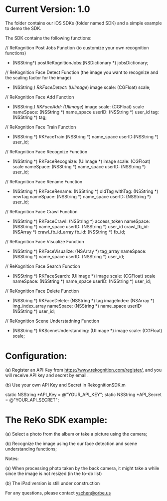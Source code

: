 Current Version: 1.0
===============================

The folder contains our iOS SDKs (folder named SDK) and a simple example to demo the SDK.

The SDK contains the following functions:

// ReKognition Post Jobs Function (to customize your own recognition functions)
+ (NSString*) postReKognitionJobs:(NSDictionary *) jobsDictionary;

// ReKognition Face Detect Function (the image you want to recognize and the scaling factor for the image)
+ (NSString *) RKFaceDetect: (UIImage*) image
                      scale: (CGFloat) scale;

// ReKognition Face Add Function
+ (NSString *) RKFaceAdd: (UIImage*) image
                   scale: (CGFloat) scale
               nameSpace: (NSString *) name_space
                  userID: (NSString *) user_id
                     tag: (NSString *) tag;

// ReKognition Face Train Function
+ (NSString *) RKFaceTrain:(NSString *) name_space
                    userID:(NSString *) user_id;

// ReKognition Face Recognize Function
+ (NSString *) RKFaceRecognize: (UIImage *) image
                         scale: (CGFloat) scale
                     nameSpace: (NSString *) name_space
                        userID: (NSString *) user_id;

// ReKognition Face Rename Function
+ (NSString *) RKFaceRename: (NSString *) oldTag
                    withTag: (NSString *) newTag
                  nameSpace: (NSString *) name_space
                     userID: (NSString *) user_id;

// ReKognition Face Crawl Function
+ (NSString *) RKFaceCrawl: (NSString *) access_token
                 nameSpace: (NSString *) name_space
                    userID: (NSString *) user_id
               crawl_fb_id: (NSArray *) crawl_fb_id_array
                     fb_id: (NSString *) fb_id;

// ReKognition Face Visualize Function
+ (NSString *) RKFaceVisualize: (NSArray *) tag_array
                     nameSpace: (NSString *) name_space
                        userID: (NSString *) user_id;

// ReKognition Face Search Function
+ (NSString *) RKFaceSearch: (UIImage *) image
                      scale: (CGFloat) scale
                  nameSpace: (NSString *) name_space
                     userID: (NSString *) user_id;

// ReKognition Face Delete Function
+ (NSString *) RKFaceDelete: (NSString *) tag
                 imageIndex: (NSArray *) img_index_array
                  nameSpace: (NSString *) name_space
                     userID: (NSString *) user_id;

// ReKognition Scene Understadning Function
+ (NSString *) RKSceneUnderstanding: (UIImage *) image
                              scale: (CGFloat) scale;


Configuration:
===============================

(a) Register an API Key from https://www.rekognition.com/register/, and you will receive API key and secret by email.

(b) Use your own API Key and Secret in RekognitionSDK.m
   
static NSString *API_Key = @"YOUR_API_KEY";
static NSString *API_Secret = @"YOUR_API_SECRET";

                              
The ReKo SDK example: 
===============================

(a) Select a photo from the album or take a picture using the camera; 

(b) Recognize the image using the our face detection and scene understanding functions;

Notes: 

(a) When processing photo taken by the back camera, it might take a while since the image is not resized (in the to-do list)

(b) The iPad version is still under construction

For any questions, please contact yschen@orbe.us
